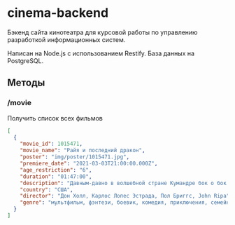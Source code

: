 # cinema-backend

Бэкенд сайта кинотеатра для курсовой работы по управлению разработкой информационных систем.

Написан на Node.js с использованием Restify. База данных на PostgreSQL.

## Методы
### /movie
Получить список всех фильмов
```json
[
  {
    "movie_id": 1015471,
    "movie_name": "Райя и последний дракон",
    "poster": "img/poster/1015471.jpg",
    "premiere_date": "2021-03-03T21:00:00.000Z",
    "age_restriction": "6",
    "duration": "01:47:00",
    "description": "Давным-давно в волшебной стране Кумандре бок о бок с людьми жили драконы — создатели и хранители воды. Мирной жизни пришел конец, когда появились друуны. Порождения тьмы обращали людей и драконов в каменные изваяния, и только магия драконихи Сису смогла прогнать злых созданий и расколдовать людей, но на драконов не подействовала. Кумандра раскололась на государства Сердца, Клыка, Когтя, Хребта и Хвоста, а волшебный драконий камень хранился в стране Сердца, которой правил отец Райи. Он мечтал объединить земли, но из-за человеческой жадности и зависти артефакт раскололся. Правитель каждой страны заполучил по осколку, а друуны снова стали властвовать безраздельно.<br>Несколько лет спустя Райя и её верный спутник Тук-Тук бесстрашно колесят по выжженной пустыне, исследуя оставшиеся реки и не теряя надежды найти последнего дракона — последнюю надежду людей одержать победу над друунами.",
    "country": "США",
    "director": "Дон Холл, Карлос Лопес Эстрада, Пол Бриггс, John Ripa",
    "genre": "мультфильм, фэнтези, боевик, комедия, приключения, семейный"
  }
]
```
